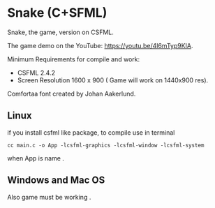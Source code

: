 # Snake (C+SFML)

Snake, the game, version on CSFML.

The game demo on the YouTube: https://youtu.be/4l6mTyp9KIA.

Minimum Requirements for compile and work: 
  - CSFML 2.4.2
  - Screen Resolution 1600 x 900 ( Game will work on 1440x900 res).
  
  Comfortaa font created by Johan Aakerlund. 
  ## Linux 
  
 if you install csfml like package, to compile use in terminal 
 ```
 cc main.c -o App -lcsfml-graphics -lcsfml-window -lcsfml-system
 ``` 
 when App is name .
 
 ## Windows and Mac OS
 
 Also game must be working .

